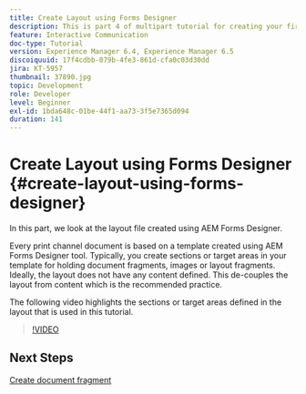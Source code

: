 ```yaml
---
title: Create Layout using Forms Designer
description: This is part 4 of multipart tutorial for creating your first interactive communication document for the print channel.In this part, we look at the layout file created using AEM Forms Designer.
feature: Interactive Communication
doc-type: Tutorial
version: Experience Manager 6.4, Experience Manager 6.5
discoiquuid: 17f4cdbb-079b-4fe3-861d-cfa0c03d30dd
jira: KT-5957
thumbnail: 37890.jpg
topic: Development
role: Developer
level: Beginner
exl-id: 1bda648c-01be-44f1-aa73-3f5e7365d094
duration: 141
---
```

# Create Layout using Forms Designer {#create-layout-using-forms-designer}

In this part, we look at the layout file created using AEM Forms Designer.

Every print channel document is based on a template created using AEM Forms Designer tool. Typically, you  create sections or target areas in your template for holding document fragments, images or layout fragments. Ideally, the layout does not have any content defined. This de-couples the layout from content which is the recommended practice.

The following video highlights the sections or target areas defined in the layout that is used in this tutorial.

>[!VIDEO](https://video.tv.adobe.com/v/37890?quality=12&learn=on)

## Next Steps

[Create document fragment](./create-document-fragment.md)
